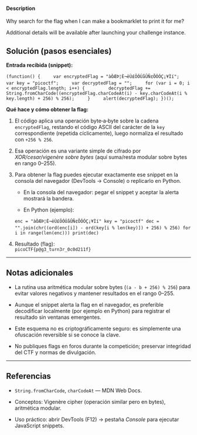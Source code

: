 #### Description

Why search for the flag when I can make a bookmarklet to print it for me?

Additional details will be available after launching your challenge instance.
## Solución (pasos esenciales)

**Entrada recibida (snippet):**

`(function() {     var encryptedFlag = "àÒÆÞ¦È¬ëÙ£ÖÓÚåÛÑ¢ÕÓÓÇ¡¥Ìí";     var key = "picoctf";     var decryptedFlag = "";     for (var i = 0; i < encryptedFlag.length; i++) {         decryptedFlag += String.fromCharCode((encryptedFlag.charCodeAt(i) - key.charCodeAt(i % key.length) + 256) % 256);     }     alert(decryptedFlag); })();`

**Qué hace y cómo obtener la flag:**

1. El código aplica una operación byte‑a‑byte sobre la cadena `encryptedFlag`, restando el código ASCII del carácter de la `key` correspondiente (repetida cíclicamente), luego normaliza el resultado con `+256 % 256`.
    
2. Esa operación es una variante simple de cifrado por _XOR/cesar/vigenère sobre bytes_ (aquí suma/resta modular sobre bytes en rango 0–255).
    
3. Para obtener la flag puedes ejecutar exactamente ese snippet en la consola del navegador (DevTools → Console) o replicarlo en Python.
    
    - En la consola del navegador: pegar el snippet y aceptar la alerta mostrará la bandera.
        
    - En Python (ejemplo):
        
    
    `enc = "àÒÆÞ¦È¬ëÙ£ÖÓÚåÛÑ¢ÕÓÓÇ¡¥Ìí" key = "picoctf" dec = "".join(chr((ord(enc[i]) - ord(key[i % len(key)]) + 256) % 256) for i in range(len(enc))) print(dec)`
    
4. Resultado (flag):  
    `picoCTF{p@g3_turn3r_0c0d211f}`
    

---

## Notas adicionales

- La rutina usa aritmética modular sobre bytes (`(a - b + 256) % 256`) para evitar valores negativos y mantener resultados en el rango 0–255.
    
- Aunque el snippet alerta la flag en el navegador, es preferible decodificar localmente (por ejemplo en Python) para registrar el resultado sin ventanas emergentes.
    
- Este esquema no es criptográficamente seguro: es simplemente una ofuscación reversible si se conoce la clave.
    
- No publiques flags en foros durante la competición; preservar integridad del CTF y normas de divulgación.
    

---

## Referencias

- `String.fromCharCode`, `charCodeAt` — MDN Web Docs.
    
- Conceptos: Vigenère cipher (operación similar pero en bytes), aritmética modular.
    
- Uso práctico: abrir DevTools (F12) → pestaña _Console_ para ejecutar JavaScript snippets.